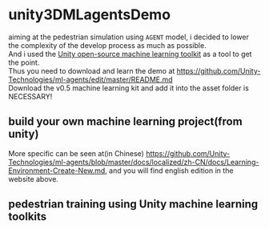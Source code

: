 # unity3DMLagentsDemo
aiming at the pedestrian simulation using `AGENT` model, i decided to lower the complexity of the develop process as much as possible.<br>
And i used the [Unity open-source machine learning toolkit](https://github.com/Unity-Technologies/ml-agents) as a tool to get the point.<br>
Thus you need to download and learn the demo at <https://github.com/Unity-Technologies/ml-agents/edit/master/README.md><br>
Download the v0.5 machine learning kit and add it into the asset folder is NECESSARY!<br>
## build your own machine learning project(from unity)
More specific can be seen at(in Chinese) <https://github.com/Unity-Technologies/ml-agents/blob/master/docs/localized/zh-CN/docs/Learning-Environment-Create-New.md>, and you will find english edition in the website above.
## pedestrian training using Unity machine learning toolkits


